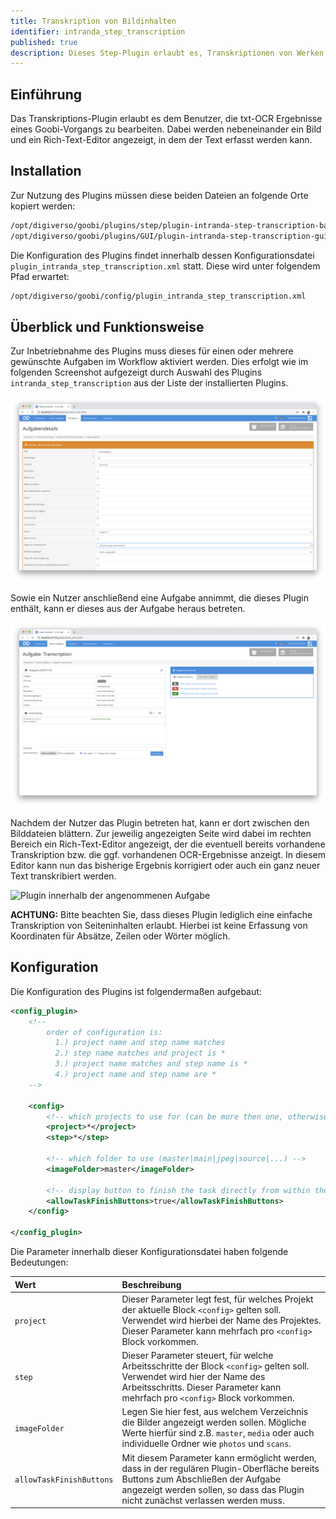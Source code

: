 ```yaml
---
title: Transkription von Bildinhalten
identifier: intranda_step_transcription
published: true
description: Dieses Step-Plugin erlaubt es, Transkriptionen von Werken zu erstellen. Die Transkriptionen werden dabei ohne Wort- oder Zeilenkoordinaten erfasst.
---
```

## Einführung
Das Transkriptions-Plugin erlaubt es dem Benutzer, die txt-OCR Ergebnisse eines Goobi-Vorgangs zu bearbeiten. Dabei werden nebeneinander ein Bild und ein Rich-Text-Editor angezeigt, in dem der Text erfasst werden kann.


## Installation
Zur Nutzung des Plugins müssen diese beiden Dateien an folgende Orte kopiert werden:

```bash
/opt/digiverso/goobi/plugins/step/plugin-intranda-step-transcription-base.jar
/opt/digiverso/goobi/plugins/GUI/plugin-intranda-step-transcription-gui.jar
```

Die Konfiguration des Plugins findet innerhalb dessen Konfigurationsdatei `plugin_intranda_step_transcription.xml` statt. Diese wird unter folgendem Pfad erwartet:

```bash
/opt/digiverso/goobi/config/plugin_intranda_step_transcription.xml
```


## Überblick und Funktionsweise
Zur Inbetriebnahme des Plugins muss dieses für einen oder mehrere gewünschte Aufgaben im Workflow aktiviert werden. Dies erfolgt wie im folgenden Screenshot aufgezeigt durch Auswahl des Plugins `intranda_step_transcription` aus der Liste der installierten Plugins.

![Zuweisung des Plugins zu einer bestimmten Aufgabe](screen1_de.png)

Sowie ein Nutzer anschließend eine Aufgabe annimmt, die dieses Plugin enthält, kann er dieses aus der Aufgabe heraus betreten.

![Plugin innerhalb der angenommenen Aufgabe](screen2_de.png)

Nachdem der Nutzer das Plugin betreten hat, kann er dort zwischen den Bilddateien blättern. Zur jeweilig angezeigten Seite wird dabei im rechten Bereich ein Rich-Text-Editor angezeigt, der die eventuell bereits vorhandene Transkription bzw. die ggf. vorhandenen OCR-Ergebnisse anzeigt. In diesem Editor kann nun das bisherige Ergebnis korrigiert oder auch ein ganz neuer Text transkribiert werden.

![Plugin innerhalb der angenommenen Aufgabe](screen3_de.png)

**ACHTUNG:** Bitte beachten Sie, dass dieses Plugin lediglich eine einfache Transkription von Seiteninhalten erlaubt. Hierbei ist keine Erfassung von Koordinaten für Absätze, Zeilen oder Wörter möglich.


## Konfiguration
Die Konfiguration des Plugins ist folgendermaßen aufgebaut:

```xml
<config_plugin>
    <!--
        order of configuration is:
          1.) project name and step name matches
          2.) step name matches and project is *
          3.) project name matches and step name is *
          4.) project name and step name are *
    -->

    <config>
        <!-- which projects to use for (can be more then one, otherwise use *) -->
        <project>*</project>
        <step>*</step>

        <!-- which folder to use (master|main|jpeg|source|...) -->
        <imageFolder>master</imageFolder>

        <!-- display button to finish the task directly from within the entered plugin -->
        <allowTaskFinishButtons>true</allowTaskFinishButtons>
    </config>

</config_plugin>
```

Die Parameter innerhalb dieser Konfigurationsdatei haben folgende Bedeutungen:

| Wert | Beschreibung |
| :--- | :--- |
| `project` | Dieser Parameter legt fest, für welches Projekt der aktuelle Block `<config>` gelten soll. Verwendet wird hierbei der Name des Projektes. Dieser Parameter kann mehrfach pro `<config>` Block vorkommen. |
| `step` | Dieser Parameter steuert, für welche Arbeitsschritte der Block `<config>` gelten soll. Verwendet wird hier der Name des Arbeitsschritts. Dieser Parameter kann mehrfach pro `<config>` Block vorkommen. |
| `imageFolder` | Legen Sie hier fest, aus welchem Verzeichnis die Bilder angezeigt werden sollen. Mögliche Werte hierfür sind z.B. `master`, `media` oder auch individuelle Ordner wie `photos` und `scans`. |
| `allowTaskFinishButtons` | Mit diesem Parameter kann ermöglicht werden, dass in der regulären Plugin-Oberfläche bereits Buttons zum Abschließen der Aufgabe angezeigt werden sollen, so dass das Plugin nicht zunächst verlassen werden muss. |
